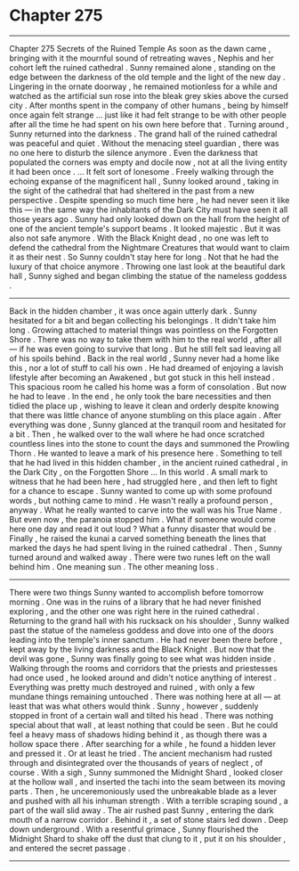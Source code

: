 
# Chapter 275


---

Chapter 275 Secrets of the Ruined Temple
As soon as the dawn came , bringing with it the mournful sound of retreating waves , Nephis and her cohort left the ruined cathedral .
Sunny remained alone , standing on the edge between the darkness of the old temple and the light of the new day .
Lingering in the ornate doorway , he remained motionless for a while and watched as the artificial sun rose into the bleak grey skies above the cursed city . After months spent in the company of other humans , being by himself once again felt strange … just like it had felt strange to be with other people after all the time he had spent on his own here before that .
Turning around , Sunny returned into the darkness .
The grand hall of the ruined cathedral was peaceful and quiet . Without the menacing steel guardian , there was no one here to disturb the silence anymore . Even the darkness that populated the corners was empty and docile now , not at all the living entity it had been once .
… It felt sort of lonesome .
Freely walking through the echoing expanse of the magnificent hall , Sunny looked around , taking in the sight of the cathedral that had sheltered in the past from a new perspective . Despite spending so much time here , he had never seen it like this — in the same way the inhabitants of the Dark City must have seen it all those years ago . Sunny had only looked down on the hall from the height of one of the ancient temple's support beams .
It looked majestic .
But it was also not safe anymore .
With the Black Knight dead , no one was left to defend the cathedral from the Nightmare Creatures that would want to claim it as their nest . So Sunny couldn't stay here for long .
Not that he had the luxury of that choice anymore .
Throwing one last look at the beautiful dark hall , Sunny sighed and began climbing the statue of the nameless goddess .
***
Back in the hidden chamber , it was once again utterly dark . Sunny hesitated for a bit and began collecting his belongings .
It didn't take him long .
Growing attached to material things was pointless on the Forgotten Shore . There was no way to take them with him to the real world , after all — if he was even going to survive that long .
But he still felt sad leaving all of his spoils behind . Back in the real world , Sunny never had a home like this , nor a lot of stuff to call his own . He had dreamed of enjoying a lavish lifestyle after becoming an Awakened , but got stuck in this hell instead . This spacious room he called his home was a form of consolation .
But now he had to leave .
In the end , he only took the bare necessities and then tidied the place up , wishing to leave it clean and orderly despite knowing that there was little chance of anyone stumbling on this place again .
After everything was done , Sunny glanced at the tranquil room and hesitated for a bit .
Then , he walked over to the wall where he had once scratched countless lines into the stone to count the days and summoned the Prowling Thorn .
He wanted to leave a mark of his presence here . Something to tell that he had lived in this hidden chamber , in the ancient ruined cathedral , in the Dark City , on the Forgotten Shore …
In this world . A small mark to witness that he had been here , had struggled here , and then left to fight for a chance to escape .
Sunny wanted to come up with some profound words , but nothing came to mind . He wasn't really a profound person , anyway .
What he really wanted to carve into the wall was his True Name . But even now , the paranoia stopped him . What if someone would come here one day and read it out loud ? What a funny disaster that would be .
Finally , he raised the kunai a carved something beneath the lines that marked the days he had spent living in the ruined cathedral .
Then , Sunny turned around and walked away .
There were two runes left on the wall behind him .
One meaning sun .
The other meaning loss .
***
There were two things Sunny wanted to accomplish before tomorrow morning . One was in the ruins of a library that he had never finished exploring , and the other one was right here in the ruined cathedral .
Returning to the grand hall with his rucksack on his shoulder , Sunny walked past the statue of the nameless goddess and dove into one of the doors leading into the temple's inner sanctum .
He had never been there before , kept away by the living darkness and the Black Knight .
But now that the devil was gone , Sunny was finally going to see what was hidden inside .
Walking through the rooms and corridors that the priests and priestesses had once used , he looked around and didn't notice anything of interest . Everything was pretty much destroyed and ruined , with only a few mundane things remaining untouched .
There was nothing here at all — at least that was what others would think .
Sunny , however , suddenly stopped in front of a certain wall and tilted his head .
There was nothing special about that wall , at least nothing that could be seen . But he could feel a heavy mass of shadows hiding behind it , as though there was a hollow space there .
After searching for a while , he found a hidden lever and pressed it .
Or at least he tried . The ancient mechanism had rusted through and disintegrated over the thousands of years of neglect , of course .
With a sigh , Sunny summoned the Midnight Shard , looked closer at the hollow wall , and inserted the tachi into the seam between its moving parts . Then , he unceremoniously used the unbreakable blade as a lever and pushed with all his inhuman strength .
With a terrible scraping sound , a part of the wall slid away . The air rushed past Sunny , entering the dark mouth of a narrow corridor .
Behind it , a set of stone stairs led down .
Deep down underground .
With a resentful grimace , Sunny flourished the Midnight Shard to shake off the dust that clung to it , put it on his shoulder , and entered the secret passage .

---

